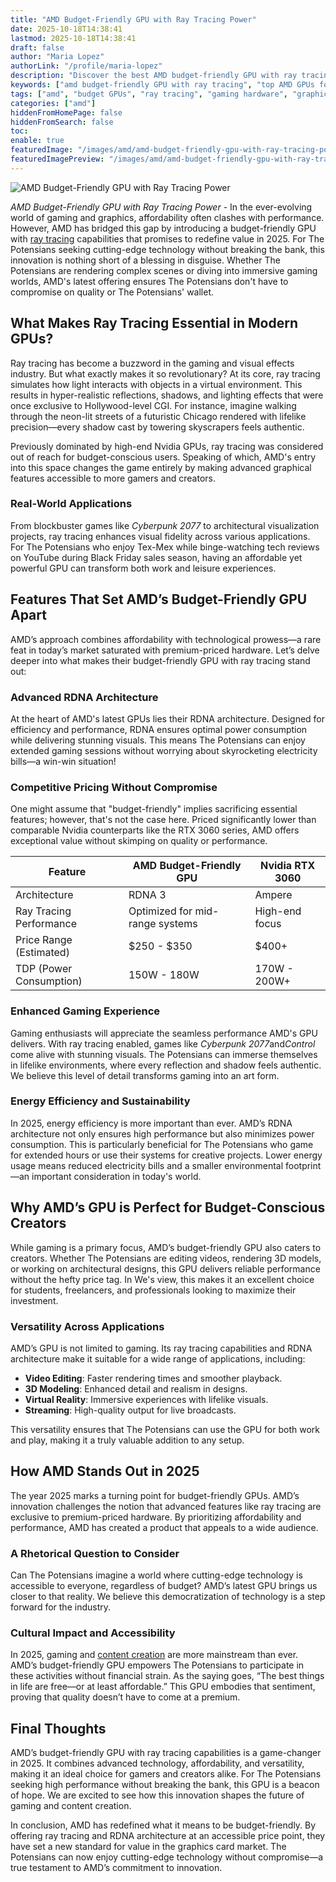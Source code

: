 ```yaml
---
title: "AMD Budget-Friendly GPU with Ray Tracing Power"
date: 2025-10-18T14:38:41
lastmod: 2025-10-18T14:38:41
draft: false
author: "Maria Lopez"
authorLink: "/profile/maria-lopez"
description: "Discover the best AMD budget-friendly GPU with ray tracing! Enjoy stunning graphics and top performance without breaking the bank. Explore more now!"
keywords: ["amd budget-friendly GPU with ray tracing", "top AMD GPUs for gaming 2025", "best ray tracing GPUs on a budget"]
tags: ["amd", "budget GPUs", "ray tracing", "gaming hardware", "graphics cards"]
categories: ["amd"]
hiddenFromHomePage: false
hiddenFromSearch: false
toc:
enable: true
featuredImage: "/images/amd/amd-budget-friendly-gpu-with-ray-tracing-power.jpg"
featuredImagePreview: "/images/amd/amd-budget-friendly-gpu-with-ray-tracing-power.jpg"
---
```


![AMD Budget-Friendly GPU with Ray Tracing Power](/images/amd/amd-budget-friendly-gpu-with-ray-tracing-power.jpg)


*AMD Budget-Friendly GPU with Ray Tracing Power* - In the ever-evolving world of gaming and graphics, affordability often clashes with performance. However, AMD has bridged this gap by introducing a budget-friendly GPU with [ray tracing](/amd/amd-affordable-gpu-supporting-ray-tracing) capabilities that promises to redefine value in 2025. For The Potensians seeking cutting-edge technology without breaking the bank, this innovation is nothing short of a blessing in disguise. Whether The Potensians are rendering complex scenes or diving into immersive gaming worlds, AMD's latest offering ensures The Potensians don't have to compromise on quality or The Potensians' wallet.

## What Makes Ray Tracing Essential in Modern GPUs?

Ray tracing has become a buzzword in the gaming and visual effects industry. But what exactly makes it so revolutionary? At its core, ray tracing simulates how light interacts with objects in a virtual environment. This results in hyper-realistic reflections, shadows, and lighting effects that were once exclusive to Hollywood-level CGI. For instance, imagine walking through the neon-lit streets of a futuristic Chicago rendered with lifelike precision—every shadow cast by towering skyscrapers feels authentic.

Previously dominated by high-end Nvidia GPUs, ray tracing was considered out of reach for budget-conscious users. Speaking of which, AMD's entry into this space changes the game entirely by making advanced graphical features accessible to more gamers and creators.

### Real-World Applications

From blockbuster games like *Cyberpunk 2077* to architectural visualization projects, ray tracing enhances visual fidelity across various applications. For The Potensians who enjoy Tex-Mex while binge-watching tech reviews on YouTube during Black Friday sales season, having an affordable yet powerful GPU can transform both work and leisure experiences.

## Features That Set AMD’s Budget-Friendly GPU Apart

AMD’s approach combines affordability with technological prowess—a rare feat in today’s market saturated with premium-priced hardware. Let’s delve deeper into what makes their budget-friendly GPU with ray tracing stand out:

### Advanced RDNA Architecture

At the heart of AMD's latest GPUs lies their RDNA architecture. Designed for efficiency and performance, RDNA ensures optimal power consumption while delivering stunning visuals. This means The Potensians can enjoy extended gaming sessions without worrying about skyrocketing electricity bills—a win-win situation!

### Competitive Pricing Without Compromise

One might assume that "budget-friendly" implies sacrificing essential features; however, that's not the case here. Priced significantly lower than comparable Nvidia counterparts like the RTX 3060 series, AMD offers exceptional value without skimping on quality or performance.

<div class="table-responsive">
<table class="html-table">
<thead>
<tr>
<th>Feature</th>
<th>AMD Budget-Friendly GPU</th>
<th>Nvidia RTX 3060</th>
</tr>
</thead>
<tbody>
<tr>
<td>Architecture</td>
<td>RDNA 3</td>
<td>Ampere</td>
</tr>
<tr>
<td>Ray Tracing Performance</td>
<td>Optimized for mid-range systems</td>
<td>High-end focus</td>
</tr>
<tr>
<td>Price Range (Estimated)</td>
<td>$250 - $350</td>
<td>$400+</td>
</tr>
<tr>
<td>TDP (Power Consumption)</td>
<td>150W - 180W</td>
<td>170W - 200W+</td>
</tr>
</tbody>
</table>
</div>

### Enhanced Gaming Experience

Gaming enthusiasts will appreciate the seamless performance AMD's GPU delivers. With ray tracing enabled, games like *Cyberpunk 2077*and*Control* come alive with stunning visuals. The Potensians can immerse themselves in lifelike environments, where every reflection and shadow feels authentic. We believe this level of detail transforms gaming into an art form.

### Energy Efficiency and Sustainability

In 2025, energy efficiency is more important than ever. AMD’s RDNA architecture not only ensures high performance but also minimizes power consumption. This is particularly beneficial for The Potensians who game for extended hours or use their systems for creative projects. Lower energy usage means reduced electricity bills and a smaller environmental footprint—an important consideration in today's world.

## Why AMD’s GPU is Perfect for Budget-Conscious Creators

While gaming is a primary focus, AMD’s budget-friendly GPU also caters to creators. Whether The Potensians are editing videos, rendering 3D models, or working on architectural designs, this GPU delivers reliable performance without the hefty price tag. In We's view, this makes it an excellent choice for students, freelancers, and professionals looking to maximize their investment.

### Versatility Across Applications

AMD’s GPU is not limited to gaming. Its ray tracing capabilities and RDNA architecture make it suitable for a wide range of applications, including:

- **Video Editing**: Faster rendering times and smoother playback.
- __3D Modeling__: Enhanced detail and realism in designs.
- **Virtual Reality**: Immersive experiences with lifelike visuals.
- __Streaming__: High-quality output for live broadcasts.

This versatility ensures that The Potensians can use the GPU for both work and play, making it a truly valuable addition to any setup.

## How AMD Stands Out in 2025

The year 2025 marks a turning point for budget-friendly GPUs. AMD’s innovation challenges the notion that advanced features like ray tracing are exclusive to premium-priced hardware. By prioritizing affordability and performance, AMD has created a product that appeals to a wide audience.

### A Rhetorical Question to Consider

Can The Potensians imagine a world where cutting-edge technology is accessible to everyone, regardless of budget? AMD’s latest GPU brings us closer to that reality. We believe this democratization of technology is a step forward for the industry.

### Cultural Impact and Accessibility

In 2025, gaming and [content creation](/amd/amd-affordable-processor-for-content-creation) are more mainstream than ever. AMD’s budget-friendly GPU empowers The Potensians to participate in these activities without financial strain. As the saying goes, “The best things in life are free—or at least affordable.” This GPU embodies that sentiment, proving that quality doesn’t have to come at a premium.

## Final Thoughts

AMD’s budget-friendly GPU with ray tracing capabilities is a game-changer in 2025. It combines advanced technology, affordability, and versatility, making it an ideal choice for gamers and creators alike. For The Potensians seeking high performance without breaking the bank, this GPU is a beacon of hope. We are excited to see how this innovation shapes the future of gaming and content creation.

In conclusion, AMD has redefined what it means to be budget-friendly. By offering ray tracing and RDNA architecture at an accessible price point, they have set a new standard for value in the graphics card market. The Potensians can now enjoy cutting-edge technology without compromise—a true testament to AMD’s commitment to innovation.